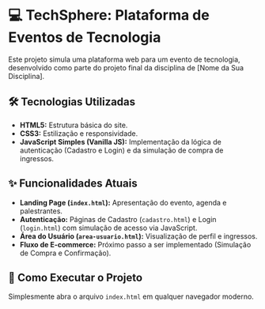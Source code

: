 # 💻 TechSphere: Plataforma de Eventos de Tecnologia

Este projeto simula uma plataforma web para um evento de tecnologia, desenvolvido como parte do projeto final da disciplina de [Nome da Sua Disciplina].

## 🛠️ Tecnologias Utilizadas

* **HTML5:** Estrutura básica do site.
* **CSS3:** Estilização e responsividade.
* **JavaScript Simples (Vanilla JS):** Implementação da lógica de autenticação (Cadastro e Login) e da simulação de compra de ingressos.

## ✨ Funcionalidades Atuais

* **Landing Page (`index.html`):** Apresentação do evento, agenda e palestrantes.
* **Autenticação:** Páginas de Cadastro (`cadastro.html`) e Login (`login.html`) com simulação de acesso via JavaScript.
* **Área do Usuário (`area-usuario.html`):** Visualização de perfil e ingressos.
* **Fluxo de E-commerce:** Próximo passo a ser implementado (Simulação de Compra e Confirmação).

## 🚀 Como Executar o Projeto

Simplesmente abra o arquivo `index.html` em qualquer navegador moderno.